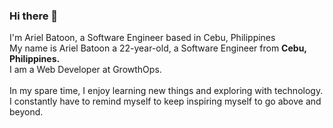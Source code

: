 ### Hi there 👋

<!--
**arielbatoon09/arielbatoon09** is a ✨ _special_ ✨ repository because its `README.md` (this file) appears on your GitHub profile. -->
<div>
  I'm <bold>Ariel Batoon</bold>, a Software Engineer based in <bold>Cebu, Philippines</bold>
</div>
My name is Ariel Batoon a 22-year-old, a Software Engineer from <strong>Cebu, Philippines.</strong>
<br>I am a Web Developer at GrowthOps.
<br><br>In my spare time, I enjoy learning new things and exploring with technology. 
<br>I constantly have to remind myself to keep inspiring myself to go above and beyond.
